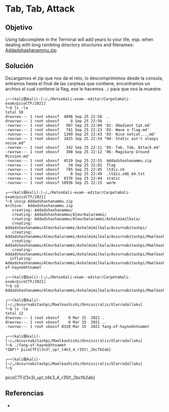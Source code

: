 # Tab, Tab, Attack
## Objetivo  
Using tabcomplete in the Terminal will add years to your life, esp. when dealing with long rambling directory structures and filenames: [Addadshashanammu.zip](https://mercury.picoctf.net/static/9689f2b453ad5daeb73ca7534e4d1521/Addadshashanammu.zip)
## Solución  
Dscargamos el zip que nos da el reto, lo descomprimimos desde la consola, entramos hasta el final de las carpteas que contiene, encontramos un archivo el cual contiene la flag, ese le hacemos `./` para que nos la muestre.
```shell
┌──(kali㉿kali)-[~/…/RetosKali-exam--editar/CarpetaKali-exam/picoCTF/2021]
└─$ ls -la
total 58
drwxrwx--- 1 root vboxsf  4096 Sep 25 22:56  .
drwxrwx--- 1 root vboxsf     0 Sep 25 22:56  ..
-rwxrwx--- 1 root vboxsf   987 Sep 25 22:09 '01- Obedient Cat.md'
-rwxrwx--- 1 root vboxsf   741 Sep 25 22:23 '02- Wave a flag.md'
-rwxrwx--- 1 root vboxsf  1209 Sep 25 22:43 '03- Nice netcat....md'
-rwxrwx--- 1 root vboxsf  1825 Sep 25 22:54 "04- Static ain't always noise.md"
-rwxrwx--- 1 root vboxsf   342 Sep 25 22:11 '05- Tab, Tab, Attack.md'
-rwxrwx--- 1 root vboxsf   308 Sep 25 22:12 '06- Magikarp Ground Mission.md'
-rwxrwx--- 1 root vboxsf  4519 Sep 25 22:55  Addadshashanammu.zip
-rwxrwx--- 1 root vboxsf    34 Sep 25 22:01  flag
-rwxrwx--- 1 root vboxsf   785 Sep 25 22:45  ltdis.sh
-rwxrwx--- 1 root vboxsf     0 Sep 25 22:49  .ltdis.x86_64.txt
-rwxrwx--- 1 root vboxsf  8376 Sep 25 22:44  static
-rwxrwx--- 1 root vboxsf 10936 Sep 25 22:15  warm

┌──(kali㉿kali)-[~/…/RetosKali-exam--editar/CarpetaKali-exam/picoCTF/2021]
└─$ unzip Addadshashanammu.zip
Archive:  Addadshashanammu.zip
   creating: Addadshashanammu/
   creating: Addadshashanammu/Almurbalarammi/
   creating: Addadshashanammu/Almurbalarammi/Ashalmimilkala/
   creating: Addadshashanammu/Almurbalarammi/Ashalmimilkala/Assurnabitashpi/
   creating: Addadshashanammu/Almurbalarammi/Ashalmimilkala/Assurnabitashpi/Maelkashishi/
   creating: Addadshashanammu/Almurbalarammi/Ashalmimilkala/Assurnabitashpi/Maelkashishi/Onnissiralis/
   creating: Addadshashanammu/Almurbalarammi/Ashalmimilkala/Assurnabitashpi/Maelkashishi/Onnissiralis/Ularradallaku/
  inflating: Addadshashanammu/Almurbalarammi/Ashalmimilkala/Assurnabitashpi/Maelkashishi/Onnissiralis/Ularradallaku/fang-of-haynekhtnamet  

┌──(kali㉿kali)-[~/…/RetosKali-exam--editar/CarpetaKali-exam/picoCTF/2021]
└─$ cd Addadshashanammu/Almurbalarammi/Ashalmimilkala/Assurnabitashpi/Maelkashishi/Onnissiralis/Ularradallaku/  

┌──(kali㉿kali)-[~/…/Assurnabitashpi/Maelkashishi/Onnissiralis/Ularradallaku]
└─$ ls -la
total 12
drwxrwx--- 1 root vboxsf    0 Mar 15  2021 .
drwxrwx--- 1 root vboxsf    0 Mar 15  2021 ..
-rwxrwx--- 1 root vboxsf 8320 Mar 15  2021 fang-of-haynekhtnamet

┌──(kali㉿kali)-[~/…/Assurnabitashpi/Maelkashishi/Onnissiralis/Ularradallaku]
└─$ ./fang-of-haynekhtnamet
*ZAP!* picoCTF{l3v3l_up!_t4k3_4_r35t!_2bcfb2ab}

┌──(kali㉿kali)-[~/…/Assurnabitashpi/Maelkashishi/Onnissiralis/Ularradallaku]
└─$
```
picoCTF{l3v3l_up!_t4k3_4_r35t!_2bcfb2ab}

## Referencias
- []()
